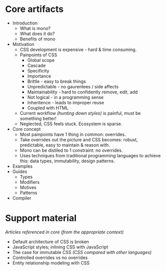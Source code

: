 # Core artifacts

- Introduction
    - What is mono?
    - What does it do?
    - Benefits of mono
- Motivation
    - CSS development is expensive - hard & time consuming.
    - Painpoints of CSS
        - Global scope
        - Cascade
        - Specificity
        - Importance
        - Brittle - easy to break things
        - Unpredictable - no gaurentees / side affects
        - Maintainability - hard to confidently remove, edit, add
        - Not logical - in a programming sense
        - Inheritence - leads to improper reuse
        - Coupled with HTML
    - Current workflow *(hunting down styles)* is painful, must be something better!
    - Neglected, CSS feels stuck. Ecosystem is sparse.
- Core concept
    - Most painpoints have 1 thing in common: overrides.
    - Take overrides out the picture and CSS becomes: robust, predictable, easy to maintain & reason with.
    - Mono can be distiled to 1 constraint: no overrides.
    - Uses techniques from traditional programming languages to achieve this: data types, immutability, design patterns.
- Examples
- Guides
    - Types
    - Modifiers
    - Motives
    - Patterns
- Compiler

# Support material
*Articles referenced in core (from the appropriate context)*

- Default architecture of CSS is broken
- JavaScript styles; inlining CSS with JavaScript
- The case for immutable CSS *(CSS compared with other languages)*
- Controlled overrides vs no overrides
- Entity relationship modeling with CSS